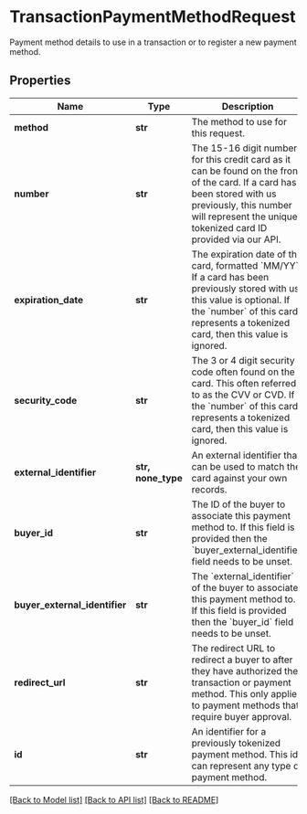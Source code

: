 # TransactionPaymentMethodRequest

Payment method details to use in a transaction or to register a new payment method.

## Properties
Name | Type | Description | Notes
------------ | ------------- | ------------- | -------------
**method** | **str** | The method to use for this request. | 
**number** | **str** | The 15-16 digit number for this credit card as it can be found on the front of the card.  If a card has been stored with us previously, this number will represent the unique tokenized card ID provided via our API. | [optional] 
**expiration_date** | **str** | The expiration date of the card, formatted &#x60;MM/YY&#x60;. If a card has been previously stored with us this value is optional.  If the &#x60;number&#x60; of this card represents a tokenized card, then this value is ignored. | [optional] 
**security_code** | **str** | The 3 or 4 digit security code often found on the card. This often referred to as the CVV or CVD.  If the &#x60;number&#x60; of this card represents a tokenized card, then this value is ignored. | [optional] 
**external_identifier** | **str, none_type** | An external identifier that can be used to match the card against your own records. | [optional] 
**buyer_id** | **str** | The ID of the buyer to associate this payment method to. If this field is provided then the &#x60;buyer_external_identifier&#x60; field needs to be unset. | [optional] 
**buyer_external_identifier** | **str** | The &#x60;external_identifier&#x60; of the buyer to associate this payment method to. If this field is provided then the &#x60;buyer_id&#x60; field needs to be unset. | [optional] 
**redirect_url** | **str** | The redirect URL to redirect a buyer to after they have authorized their transaction or payment method. This only applies to payment methods that require buyer approval. | [optional] 
**id** | **str** | An identifier for a previously tokenized payment method. This id can represent any type of payment method. | [optional] 

[[Back to Model list]](../README.md#documentation-for-models) [[Back to API list]](../README.md#documentation-for-api-endpoints) [[Back to README]](../README.md)



